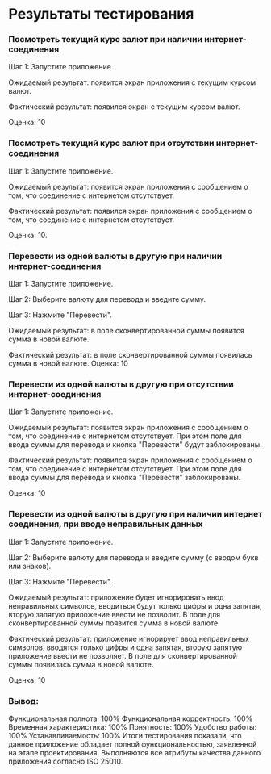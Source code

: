 # Результаты тестирования
### Посмотреть текущий курс валют при наличии интернет-соединения 
Шаг 1: Запустите приложение. 

Ожидаемый результат: появится экран приложения с текущим курсом валют. 

Фактический результат: появился экран с текущим курсом валют. 

Оценка: 10 

### Посмотреть текущий курс валют при отсутствии интернет-соединения 
Шаг 1: Запустите приложение. 

Ожидаемый результат: появится экран приложения с сообщением о том, что соединение с интернетом отсутствует. 

Фактический результат: появился экран приложения с сообщением о том, что соединение с интернетом отсутствует. 

Оценка: 10. 

### Перевести из одной валюты в другую при наличии интернет-соединения 
Шаг 1: Запустите приложение. 

Шаг 2: Выберите валюту для перевода и введите сумму. 

Шаг 3: Нажмите "Перевести". 

Ожидаемый результат: в поле сконвертированной суммы появится сумма в новой валюте. 

Фактический результат: в поле сконвертированной суммы появилась сумма в новой валюте. 
Оценка: 10 

### Перевести из одной валюты в другую при отсутствии интернет-соединения 
Шаг 1: Запустите приложение. 

Ожидаемый результат: появится экран приложения с сообщением о том, что соединение с интернетом отсутствует. При этом поле для ввода суммы для перевода и кнопка "Перевести" будут заблокированы. 

Фактический результат: появился экран приложения с сообщением о том, что соединение с интернетом отсутствует. При этом поле для ввода суммы для перевода и кнопка "Перевести" заблокированы. 

Оценка: 10 

### Перевести из одной валюты в другую при наличии интернет соединения, при вводе неправильных данных 
Шаг 1: Запустите приложение. 

Шаг 2: Выберите валюту для перевода и введите сумму (с вводом букв или знаков). 

Шаг 3: Нажмите "Перевести". 

Ожидаемый результат: приложение будет игнорировать ввод неправильных символов, вводиться будут только цифры и одна запятая, вторую запятую приложение ввести не позволит. В поле для сконвертированной суммы появится сумма в новой валюте. 

Фактический результат: приложение игнорирует ввод неправильных символов, вводятся только цифры и одна запятая, вторую запятую приложение ввести не позволяет. В поле для сконвертированной суммы появилась сумма в новой валюте. 

Оценка: 10

### Вывод:
Функциональная полнота: 100%
Функциональная корректность: 100%
Временная характеристика: 100%
Понятность: 100%
Удобство работы: 100%
Устанавливаемость: 100%
Итоги тестирования показали, что данное приложение обладает полной функциональностью, заявленной на этапе проектирования. Выполняются все атрибуты качества данного приложения согласно ISO 25010.
